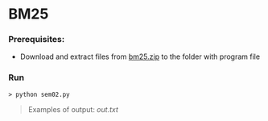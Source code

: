 # BM25

### Prerequisites:
* Download and extract files from [bm25.zip](https://drive.google.com/open?id=1vaKCRQtZ8Ic_sAyrFUlw0L-iy3ikDLs_) to the folder with program file

### Run

```
> python sem02.py
```

> Examples of output: *out.txt*
